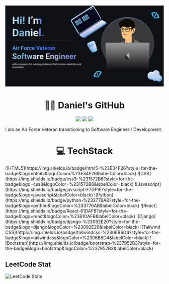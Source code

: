 ![Daniel Banner Image](./github-banner.png)

<h1 align="center"> 🧑‍💻 Daniel's GitHub</h1>

<p align="center">
 
 <img src="https://badges.pufler.dev/visits/dp1p/dp1p"/> 
 <!-- <img src="https://badges.pufler.dev/years/ritik307"/> -->
 <img src="https://badges.pufler.dev/repos/dp1p"/>
 <img src="https://badges.pufler.dev/commits/monthly/dp1p" />

</p>

I am an Air Force Veteran transitioning to Software Engineer / Development. 

<!-- GIT STATUS ---------------------->
<!-- [![Daniel's GitHub stats](https://github-readme-stats.vercel.app/api?username=dp1p)](https://github.com/dp1p/github-readme-stats) 
![Top Langs](https://github-readme-stats.vercel.app/api/top-langs/?username=dp1p&layout=compact&&langs_count=5) -->

<h1 align="center"> 💻 TechStack </h1> 
![HTML5](https://img.shields.io/badge/html5-%23E34F26?style=for-the-badge&logo=html5&logoColor=%23E34F26&labelColor=black)
![CSS](https://img.shields.io/badge/css3-%231572B6?style=for-the-badge&logo=css3&logoColor=%231572B6&labelColor=black)
![Javascript](https://img.shields.io/badge/javscript-F7DF1E?style=for-the-badge&logo=javascript&labelColor=black)
![Python](https://img.shields.io/badge/python-%233776AB?style=for-the-badge&logo=python&logoColor=%233776AB&labelColor=black)
![React](https://img.shields.io/badge/React-61DAFB?style=for-the-badge&logo=react&logoColor=%2361DAFB&labelColor=black)
![Django](https://img.shields.io/badge/django-%23092E20?style=for-the-badge&logo=django&logoColor=%23092E20&labelColor=black)
![Tailwind CSS](https://img.shields.io/badge/tailwindcss-%2306B6D4?style=for-the-badge&logo=tailwindcss&logoColor=%2306B6D4&labelColor=black)
![Bootstrap](https://img.shields.io/badge/bootstrap-%237952B3?style=for-the-badge&logo=bootstrap&logoColor=%237952B3&labelColor=black)

## LeetCode Stat
![LeetCode Stats](https://leetcard.jacoblin.cool/dkei?theme=dark&font=Kaisei%20Opti&ext=heatmap)

<!--
**dp1p/dp1p** is a ✨ _special_ ✨ repository because its `README.md` (this file) appears on your GitHub profile.

Here are some ideas to get you started:

- 🔭 I’m currently working on ...
- 🌱 I’m currently learning ...
- 👯 I’m looking to collaborate on ...
- 🤔 I’m looking for help with ...
- 💬 Ask me about ...
- 📫 How to reach me: ...
- 😄 Pronouns: ...
- ⚡ Fun fact: ...
-->

<!-- RESOURCES TO USE ------------------------------
https://simpleicons.org/
https://shields.io/badges -->